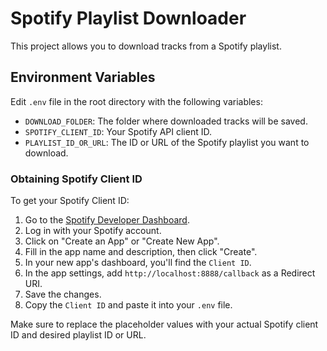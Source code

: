 # Spotify Playlist Downloader

This project allows you to download tracks from a Spotify playlist.

## Environment Variables

Edit `.env` file in the root directory with the following variables:

- `DOWNLOAD_FOLDER`: The folder where downloaded tracks will be saved.
- `SPOTIFY_CLIENT_ID`: Your Spotify API client ID.
- `PLAYLIST_ID_OR_URL`: The ID or URL of the Spotify playlist you want to download.

### Obtaining Spotify Client ID

To get your Spotify Client ID:

1. Go to the [Spotify Developer Dashboard](https://developer.spotify.com/).
2. Log in with your Spotify account.
3. Click on "Create an App" or "Create New App".
4. Fill in the app name and description, then click "Create".
5. In your new app's dashboard, you'll find the `Client ID`.
6. In the app settings, add `http://localhost:8888/callback` as a Redirect URI.
7. Save the changes.
8. Copy the `Client ID` and paste it into your `.env` file.

Make sure to replace the placeholder values with your actual Spotify client ID and desired playlist ID or URL.